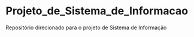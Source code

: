 # Projeto_de_Sistema_de_Informacao
Repositório direcionado para o projeto de Sistema de Informação 
